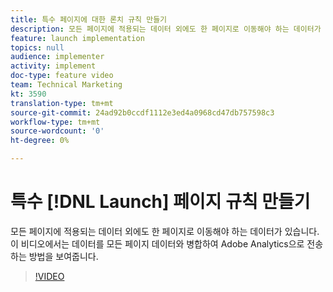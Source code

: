 ```yaml
---
title: 특수 페이지에 대한 론치 규칙 만들기
description: 모든 페이지에 적용되는 데이터 외에도 한 페이지로 이동해야 하는 데이터가 있습니다. 이 비디오에서는 데이터를 모든 페이지 데이터와 병합하여 Adobe Analytics으로 전송하는 방법을 보여줍니다.
feature: launch implementation
topics: null
audience: implementer
activity: implement
doc-type: feature video
team: Technical Marketing
kt: 3590
translation-type: tm+mt
source-git-commit: 24ad92b0ccdf1112e3ed4a0968cd47db757598c3
workflow-type: tm+mt
source-wordcount: '0'
ht-degree: 0%

---
```



# 특수 [!DNL Launch] 페이지  규칙 만들기

모든 페이지에 적용되는 데이터 외에도 한 페이지로 이동해야 하는 데이터가 있습니다. 이 비디오에서는 데이터를 모든 페이지 데이터와 병합하여 Adobe Analytics으로 전송하는 방법을 보여줍니다.

>[!VIDEO](https://video.tv.adobe.com/v/28770/?quality=12)
